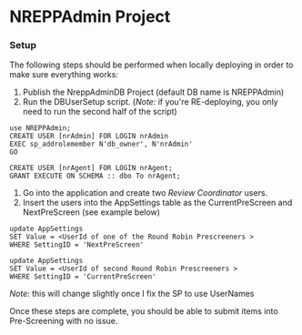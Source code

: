 # NREPPAdmin Project

### Setup

The following steps should be performed when locally deploying in order to make sure everything works:
 1. Publish the NreppAdminDB Project (default DB name is NREPPAdmin)
 1. Run the DBUserSetup script. (_Note:_ if you're RE-deploying, you only need to run the second half of the script)
   ```
  use NREPPAdmin;
  CREATE USER [nrAdmin] FOR LOGIN nrAdmin
  EXEC sp_addrolemember N'db_owner', N'nrAdmin'
  GO

  CREATE USER [nrAgent] FOR LOGIN nrAgent;
  GRANT EXECUTE ON SCHEMA :: dbo To nrAgent;
  ```
 1. Go into the application and create two _Review Coordinator_ users.
 1. Insert the users into the AppSettings table as the CurrentPreScreen and NextPreScreen (see example below)
  ```
  update AppSettings
  SET Value = <UserId of one of the Round Robin Prescreeners >
  WHERE SettingID = 'NextPreScreen'

  update AppSettings
SET Value = <UserId of second Round Robin Prescreeners >
  WHERE SettingID = 'CurrentPreScreen'
  ```
  _Note:_ this will change slightly once I fix the SP to use UserNames
  
Once these steps are complete, you should be able to submit items into Pre-Screening with no issue.

